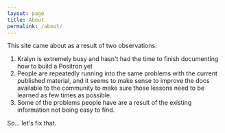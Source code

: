 ```yaml
---
layout: page
title: About
permalink: /about/
---
```

This site came about as a result of two observations:

1. Kralyn is extremely busy and hasn't had the time to finish
   documenting how to build a Positron yet
2. People are repeatedly running into the same problems with the current
   published material, and it seems to make sense to improve the docs
   available to the community to make sure those lessons need to be
   learned as few times as possible.
3. Some of the problems people have are a result of the existing
   information not being easy to find.

So... let's fix that.
